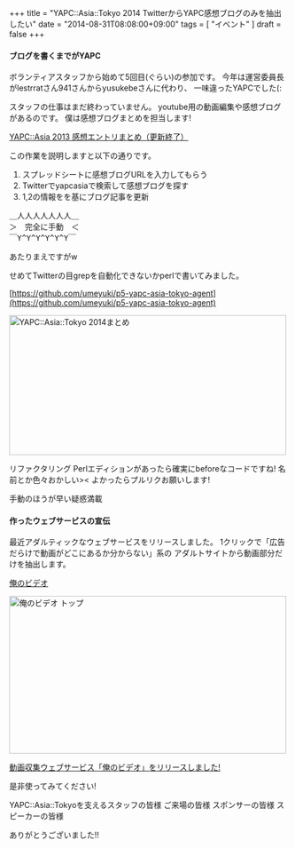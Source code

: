 +++
title =  "YAPC::Asia::Tokyo 2014 TwitterからYAPC感想ブログのみを抽出したい"
date =  "2014-08-31T08:08:00+09:00"
tags = [ "イベント" ]
draft = false
+++

#### ブログを書くまでがYAPC

ボランティアスタッフから始めて5回目(ぐらい)の参加です。
今年は運営委員長がlestrratさん941さんからyusukebeさんに代わり、
一味違ったYAPCでした(:

スタッフの仕事はまだ終わっていません。
youtube用の動画編集や感想ブログがあるのです。
僕は感想ブログまとめを担当します!

[YAPC::Asia 2013 感想エントリまとめ（更新終了）](http://yapcasia.org/2013/09/yapcasia-2013.html)

この作業を説明しますと以下の通りです。

1. スプレッドシートに感想ブログURLを入力してもらう
2. Twitterでyapcasiaで検索して感想ブログを探す
3. 1,2の情報をを基にブログ記事を更新

<pre>
＿人人人人人人人＿
＞　完全に手動　＜
￣Y^Y^Y^Y^Y^Y￣
</pre>

あたりまえですがw

せめてTwitterの目grepを自動化できないかperlで書いてみました。

[https://github.com/umeyuki/p5-yapc-asia-tokyo-agent](https://github.com/umeyuki/p5-yapc-asia-tokyo-agent)

<a href="https://www.flickr.com/photos/68742489@N02/14901180538" title="YAPC::Asia::Tokyo 2014まとめ by umeyuki1326, on Flickr"><img src="https://farm4.staticflickr.com/3926/14901180538_9d45d46102.jpg" width="500" height="252" alt="YAPC::Asia::Tokyo 2014まとめ"></a>

リファクタリング Perlエディションがあったら確実にbeforeなコードですね!
名前とか色々おかしい>< よかったらプルリクお願いします!

手動のほうが早い疑惑満載

#### 作ったウェブサービスの宣伝

最近アダルティックなウェブサービスをリリースしました。
1クリックで「広告だらけで動画がどこにあるか分からない」系の
アダルトサイトから動画部分だけを抽出します。

[俺のビデオ](http://orenovideo.com)

<a href="http://orenovideo.com" title="俺のビデオ"><img src="https://farm6.staticflickr.com/5554/15084988671_147a1d4827.jpg" width="500" height="284" alt="俺のビデオ トップ"></a>

[動画収集ウェブサービス「俺のビデオ」をリリースしました!](http://umeyuki.net/archives/2014/08/orenovideo.html)

是非使ってみてください!


YAPC::Asia::Tokyoを支えるスタッフの皆様
ご来場の皆様
スポンサーの皆様
スピーカーの皆様

ありがとうございました!!
